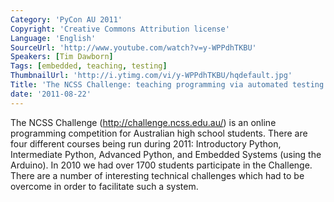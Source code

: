 ```yaml
---
Category: 'PyCon AU 2011'
Copyright: 'Creative Commons Attribution license'
Language: 'English'
SourceUrl: 'http://www.youtube.com/watch?v=y-WPPdhTKBU'
Speakers: [Tim Dawborn]
Tags: [embedded, teaching, testing]
ThumbnailUrl: 'http://i.ytimg.com/vi/y-WPPdhTKBU/hqdefault.jpg'
Title: 'The NCSS Challenge: teaching programming via automated testing'
date: '2011-08-22'
---
```

The NCSS Challenge (http://challenge.ncss.edu.au/) is an online programming
competition for Australian high school students. There are four different
courses being run during 2011: Introductory Python, Intermediate Python,
Advanced Python, and Embedded Systems (using the Arduino). In 2010 we had over
1700 students participate in the Challenge. There are a number of interesting
technical challenges which had to be overcome in order to facilitate such a
system.
